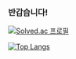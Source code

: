### 반갑습니다!
<!--
**rlawlgns3433/rlawlgns3433** is a ✨ _special_ ✨ repository because its `README.md` (this file) appears on your GitHub profile.

Here are some ideas to get you started:

- 🔭 I’m currently working on ...
- 🌱 I’m currently learning ...
- 👯 I’m looking to collaborate on ...
- 🤔 I’m looking for help with ...
- 💬 Ask me about ...
- 📫 How to reach me: ...
- 😄 Pronouns: ...
- ⚡ Fun fact: ...
-->
[![Solved.ac 프로필](http://mazassumnida.wtf/api/v2/generate_badge?boj=rlawlgns3433)](https://solved.ac/rlawlgns3433) <P/>
[![Top Langs](https://github-readme-stats.vercel.app/api/top-langs/?username=rlawlgns3433&layout=compact)](https://github.com/rlawlgns3433/github-readme-stats)
